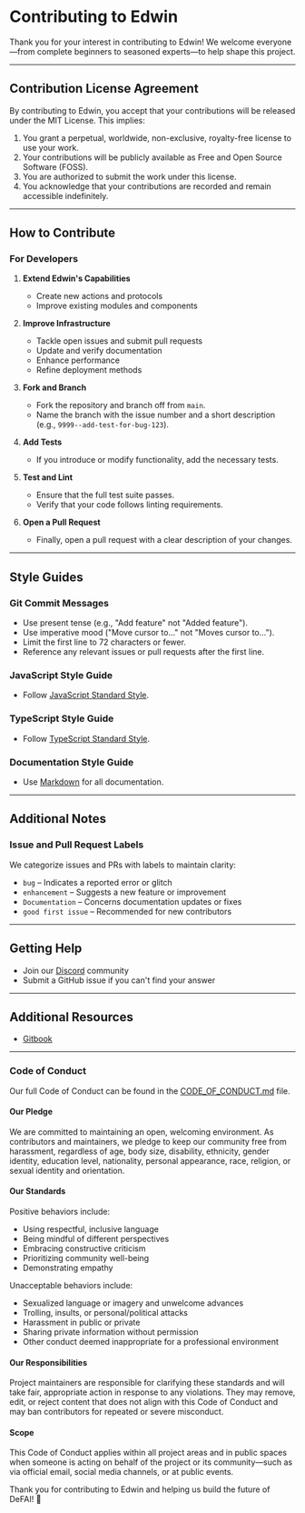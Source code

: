 # Contributing to Edwin

Thank you for your interest in contributing to Edwin! We welcome everyone—from complete beginners to seasoned experts—to help shape this project.

---

## Contribution License Agreement

By contributing to Edwin, you accept that your contributions will be released under the MIT License. This implies:

1. You grant a perpetual, worldwide, non-exclusive, royalty-free license to use your work.
2. Your contributions will be publicly available as Free and Open Source Software (FOSS).
3. You are authorized to submit the work under this license.
4. You acknowledge that your contributions are recorded and remain accessible indefinitely.

---

## How to Contribute

### For Developers

1. **Extend Edwin's Capabilities**

    - Create new actions and protocols
    - Improve existing modules and components

2. **Improve Infrastructure**

    - Tackle open issues and submit pull requests
    - Update and verify documentation
    - Enhance performance
    - Refine deployment methods

3. **Fork and Branch**

    - Fork the repository and branch off from `main`.
    - Name the branch with the issue number and a short description (e.g., `9999--add-test-for-bug-123`).

4. **Add Tests**

    - If you introduce or modify functionality, add the necessary tests.

5. **Test and Lint**

    - Ensure that the full test suite passes.
    - Verify that your code follows linting requirements.

6. **Open a Pull Request**
    - Finally, open a pull request with a clear description of your changes.

---

## Style Guides

### Git Commit Messages

- Use present tense (e.g., "Add feature" not "Added feature").
- Use imperative mood ("Move cursor to..." not "Moves cursor to...").
- Limit the first line to 72 characters or fewer.
- Reference any relevant issues or pull requests after the first line.

### JavaScript Style Guide

- Follow [JavaScript Standard Style](https://standardjs.com/).

### TypeScript Style Guide

- Follow [TypeScript Standard Style](https://github.com/standard/ts-standard).

### Documentation Style Guide

- Use [Markdown](https://daringfireball.net/projects/markdown/) for all documentation.

---

## Additional Notes

### Issue and Pull Request Labels

We categorize issues and PRs with labels to maintain clarity:

- `bug` – Indicates a reported error or glitch
- `enhancement` – Suggests a new feature or improvement
- `Documentation` – Concerns documentation updates or fixes
- `good first issue` – Recommended for new contributors

---

## Getting Help

- Join our [Discord](https://discord.gg/QNA55N3KtF) community
- Submit a GitHub issue if you can't find your answer

---

## Additional Resources

- [Gitbook](https://docs.edwin.finance/)

---

### Code of Conduct

Our full Code of Conduct can be found in the [CODE_OF_CONDUCT.md](CODE_OF_CONDUCT.md) file.

#### Our Pledge

We are committed to maintaining an open, welcoming environment. As contributors and maintainers, we pledge to keep our community free from harassment, regardless of age, body size, disability, ethnicity, gender identity, education level, nationality, personal appearance, race, religion, or sexual identity and orientation.

#### Our Standards

Positive behaviors include:

- Using respectful, inclusive language
- Being mindful of different perspectives
- Embracing constructive criticism
- Prioritizing community well-being
- Demonstrating empathy

Unacceptable behaviors include:

- Sexualized language or imagery and unwelcome advances
- Trolling, insults, or personal/political attacks
- Harassment in public or private
- Sharing private information without permission
- Other conduct deemed inappropriate for a professional environment

#### Our Responsibilities

Project maintainers are responsible for clarifying these standards and will take fair, appropriate action in response to any violations. They may remove, edit, or reject content that does not align with this Code of Conduct and may ban contributors for repeated or severe misconduct.

#### Scope

This Code of Conduct applies within all project areas and in public spaces when someone is acting on behalf of the project or its community—such as via official email, social media channels, or at public events.

Thank you for contributing to Edwin and helping us build the future of DeFAI! 🎉
